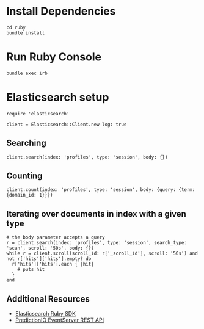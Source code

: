 # Install Dependencies
```
cd ruby
bundle install
```

# Run Ruby Console
```
bundle exec irb
```

# Elasticsearch setup
```
require 'elasticsearch'

client = Elasticsearch::Client.new log: true
```

## Searching
```
client.search(index: 'profiles', type: 'session', body: {})
```

## Counting
```
client.count(index: 'profiles', type: 'session', body: {query: {term: {domain_id: 1}}})
```

## Iterating over documents in index with a given type
```
# the body parameter accepts a query
r = client.search(index: 'profiles', type: 'session', search_type: 'scan', scroll: '50s', body: {})
while r = client.scroll(scroll_id: r['_scroll_id'], scroll: '50s') and not r['hits']['hits'].empty? do
  r['hits']['hits'].each { |hit|
    # puts hit
  }
end
```

## Additional Resources
- [Elasticsearch Ruby SDK](http://www.rubydoc.info/gems/elasticsearch-api)
- [PredictionIO EventServer REST API](http://predictionio.incubator.apache.org/datacollection/eventapi/)
